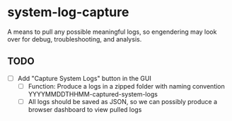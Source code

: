 # system-log-capture

A means to pull any possible meaningful logs, so engendering may look over for debug, troubleshooting, and analysis.

## TODO

- [ ] Add "Capture System Logs" button in the GUI
  - [ ] Function: Produce a logs in a zipped folder with
        naming convention YYYYMMDDTHHMM-captured-system-logs
  - [ ] All logs should be saved as JSON, so we can possibly
        produce a browser dashboard to view pulled logs
